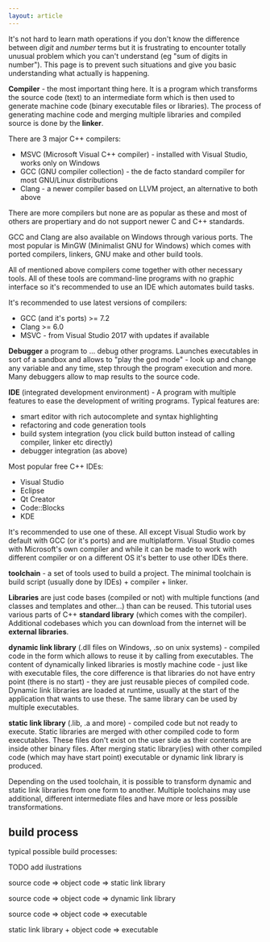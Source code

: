 ```yaml
---
layout: article
---
```


It's not hard to learn math operations if you don't know the difference between *digit* and *number* terms but it is frustrating to encounter totally unusual problem which you can't understand (eg "sum of digits in number"). This page is to prevent such situations and give you basic understanding what actually is happening.

**Compiler** - the most important thing here. It is a program which transforms the source code (text) to an intermediate form which is then used to generate machine code (binary executable files or libraries). The process of generating machine code and merging multiple libraries and compiled source is done by the **linker**.

There are 3 major C++ compilers:

- MSVC (Microsoft Visual C++ compiler) - installed with Visual Studio, works only on Windows
- GCC (GNU compiler collection) - the de facto standard compiler for most GNU/Linux distributions
- Clang - a newer compiler based on LLVM project, an alternative to both above

There are more compilers but none are as popular as these and most of others are propertiary and do not support newer C and C++ standards.

GCC and Clang are also available on Windows through various ports. The most popular is MinGW (Minimalist GNU for Windows) which comes with ported compilers, linkers, GNU make and other build tools.

All of mentioned above compilers come together with other necessary tools. All of these tools are command-line programs with no graphic interface so it's recommended to use an IDE which automates build tasks.

It's recommended to use latest versions of compilers:

- GCC (and it's ports) >= 7.2
- Clang >= 6.0
- MSVC - from Visual Studio 2017 with updates if available

**Debugger** a program to ... debug other programs. Launches executables in sort of a sandbox and allows to "play the god mode" - look up and change any variable and any time, step through the program execution and more. Many debuggers allow to map results to the source code.

**IDE** (integrated development environment) - A program with multiple features to ease the development of writing programs. Typical features are:

- smart editor with rich autocomplete and syntax highlighting
- refactoring and code generation tools
- build system integration (you click build button instead of calling compiler, linker etc directly)
- debugger integration (as above)

Most popular free C++ IDEs:

- Visual Studio
- Eclipse
- Qt Creator
- Code::Blocks
- KDE

It's recommended to use one of these. All except Visual Studio work by default with GCC (or it's ports) and are multiplatform. Visual Studio comes with Microsoft's own compiler and while it can be made to work with different compiler or on a different OS it's better to use other IDEs there.

**toolchain** - a set of tools used to build a project. The minimal toolchain is build script (usually done by IDEs) + compiler + linker.

**Libraries** are just code bases (compiled or not) with multiple functions (and classes and templates and other...) than can be reused. This tutorial uses various parts of C++ **standard library** (which comes with the compiler). Additional codebases which you can download from the internet will be **external libraries**.

**dynamic link library** (.dll files on Windows, .so on unix systems) - compiled code in the form which allows to reuse it by calling from executables. The content of dynamically linked libraries is mostly machine code - just like with executable files, the core difference is that libraries do not have entry point (there is no start) - they are just reusable pieces of compiled code. Dynamic link libraries are loaded at runtime, usually at the start of the application that wants to use these. The same library can be used by multiple executables.

**static link library** (.lib, .a and more) - compiled code but not ready to execute. Static libraries are merged with other compiled code to form executables. These files don't exist on the user side as their contents are inside other binary files. After merging static library(ies) with other compiled code (which may have start point) executable or dynamic link library is produced.

Depending on the used toolchain, it is possible to transform dynamic and static link libraries from one form to another. Multiple toolchains may use additional, different intermediate files and have more or less possible transformations.

## build process

typical possible build processes:

TODO add ilustrations

source code => object code => static link library

source code => object code => dynamic link library

source code => object code => executable

static link library + object code => executable

